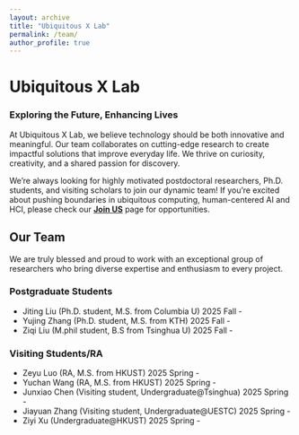 ```yaml
---
layout: archive
title: "Ubiquitous X Lab"
permalink: /team/
author_profile: true
---
```


# Ubiquitous X Lab
### Exploring the Future, Enhancing Lives

At Ubiquitous X Lab, we believe technology should be both innovative and meaningful. Our team collaborates on cutting-edge research to create impactful solutions that improve everyday life. We thrive on curiosity, creativity, and a shared passion for discovery.

We’re always looking for ​highly motivated postdoctoral researchers, Ph.D. students, and visiting scholars to join our dynamic team! If you’re excited about pushing boundaries in ubiquitous computing, human-centered AI and HCI,  please check our **[Join US](https://qijiashao.github.io/student/)** page for opportunities. 

## Our Team
We are truly blessed and proud to work with an exceptional group of researchers who bring diverse expertise and enthusiasm to every project.

### Postgraduate Students
* Jiting Liu (Ph.D. student, M.S. from Columbia U) 2025 Fall - 
* Yujing Zhang (Ph.D. student, M.S. from KTH) 2025 Fall - 
* Ziqi Liu (M.phil student, B.S from Tsinghua U) 2025 Fall - 

### Visiting Students/RA
* Zeyu Luo (RA, M.S. from HKUST) 2025 Spring - 
* Yuchan Wang (RA, M.S. from HKUST) 2025 Spring - 
* Junxiao Chen (Visiting student, Undergraduate@Tsinghua) 2025 Spring - 
* Jiayuan Zhang (Visiting student, Undergraduate@UESTC) 2025 Spring - 
* Ziyi Xu (Undergraduate@HKUST) 2025 Spring - 